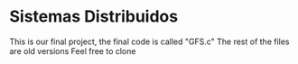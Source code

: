 # Sistemas Distribuidos
This is our final project, the final code is called "GFS.c"
The rest of the files are old versions
Feel free to clone
